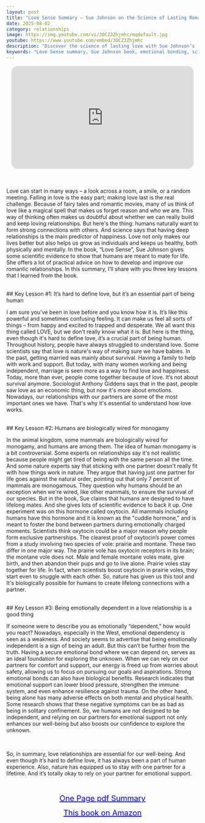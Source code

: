 ```yaml
---
layout: post
title: "Love Sense Summary – Sue Johnson on the Science of Lasting Romantic Bonds"
date: 2025-08-02
category: relationships
image: https://img.youtube.com/vi/3OCZ3Zhjmhc/mqdefault.jpg
youtube: https://www.youtube.com/embed/3OCZ3Zhjmhc
description: "Discover the science of lasting love with Sue Johnson’s 'Love Sense.' Learn why emotional bonds matter, how we're wired for monogamy, and why emotional dependence can actually make relationships thrive."
keywords: "Love Sense summary, Sue Johnson book, emotional bonding, science of love, attachment theory, lasting relationships, monogamy, emotional support"
---
```


<div style="display: flex; justify-content: center; margin-bottom: 20px;">
  <div style="aspect-ratio: 16 / 9; width: 95%; max-width: 700px; position: relative;">
    <iframe 
      src="https://www.youtube.com/embed/3OCZ3Zhjmhc"
      title="Love Sense Summary – Sue Johnson on the Science of Lasting Romantic Bonds"
      allowfullscreen
      frameborder="0"
      style="position: absolute; inset: 0; width: 100%; height: 100%; border-radius: 16px;">
    </iframe>
  </div>
</div>

<div style="height: 15px;"></div>
<!-- ..................................................................... -->

Love can start in many ways – a look across a room, a smile, or a random meeting. Falling in love is the easy part; making love last is the real challenge. Because of fairy tales and romantic movies, many of us think of love like a magical spell that makes us forget reason and who we are. This way of thinking often makes us doubtful about whether we can really build and keep loving relationships. But here's the thing: humans naturally want to form strong connections with others. And science says that having deep relationships is the main predictor of happiness. Love not only makes our lives better but also helps us grow as individuals and keeps us healthy, both physically and mentally. In the book, “Love Sense”, Sue Johnson gives some scientific evidence to show that humans are meant to mate for life. She offers a lot of practical advice on how to develop and improve our romantic relationships. In this summary, I’ll share with you three key lessons that I learned from the book.

 

<br>
## Key Lesson #1: It’s hard to define love, but it’s an essential part of being human


I am sure you’ve been in love before and you know how it is. It’s like this powerful and sometimes confusing feeling. It can make us feel all sorts of things – from happy and excited to trapped and desperate. We all want this thing called LOVE, but we don’t really know what it is. But here is the thing, even though it's hard to define love, it’s a crucial part of being human. Throughout history, people have always struggled to understand love. Some scientists say that love is nature's way of making sure we have babies. In the past, getting married was mainly about survival. Having a family to help with work and support. But today, with many women working and being independent, marriage is seen more as a way to find love and happiness. Today, more than ever, people come together because of love. It’s not about survival anymore. Sociologist Anthony Giddens says that in the past, people saw love as an economic thing, but now it's more about emotions. Nowadays, our relationships with our partners are some of the most important ones we have. That's why it's essential to understand how love works.

 


<br>
## Key Lesson #2: Humans are biologically wired for monogamy


In the animal kingdom, some mammals are biologically wired for monogamy, and humans are among them. The idea of human monogamy is a bit controversial. Some experts on relationships say it's not realistic because people might get tired of being with the same person all the time. And some nature experts say that sticking with one partner doesn't really fit with how things work in nature. They argue that having just one partner for life goes against the natural order, pointing out that only 7 percent of mammals are monogamous. They question why humans should be an exception when we're wired, like other mammals, to ensure the survival of our species. But in the book, Sue claims that humans are designed to have lifelong mates. And she gives lots of scientific evidence to back it up. One experiment was on this hormone called oxytocin. All mammals including humans have this hormone and it is known as the "cuddle hormone," and is meant to foster the bond between partners during emotionally charged moments. Scientists think oxytocin could be a major reason why people form exclusive partnerships. The clearest proof of oxytocin’s power comes from a study involving two species of vole: prairie and montane. These two differ in one major way. The prairie vole has oxytocin receptors in its brain; the montane vole does not. Male and female montane voles mate, give birth, and then abandon their pups and go to live alone. Prairie voles stay together for life. In fact, when scientists boost oxytocin in prairie voles, they start even to snuggle with each other. So, nature has given us this tool and It's biologically possible for humans to create lifelong connections with a partner.

 


<br>
## Key Lesson #3: Being emotionally dependent in a love relationship is a good thing


If someone were to describe you as emotionally “dependent,” how would you react? Nowadays, especially in the West, emotional dependency is seen as a weakness. And society seems to advertise that being emotionally independent is a sign of being an adult. But this can’t be further from the truth. Having a secure emotional bond where we can depend on, serves as an ideal foundation for exploring the unknown. When we can rely on our partners for comfort and support, our energy is freed up from worries about safety, allowing us to focus on pursuing our goals and aspirations. Strong emotional bonds can also have biological benefits. Research indicates that emotional support can lower blood pressure, strengthen the immune system, and even enhance resilience against trauma. On the other hand, being alone has many adverse effects on both mental and physical health. Some research shows that these negative symptoms can be as bad as being in solitary confinement. So, we humans are not designed to be independent, and relying on our partners for emotional support not only enhances our well-being but also boosts our confidence to explore the unknown.

 

<br>

So, in summary, love relationships are essential for our well-being. And even though it’s hard to define love, it has always been a part of human experience. Also, nature has equipped us to stay with one partner for a lifetime. And it’s totally okay to rely on your partner for emotional support.


<br>
<p style="text-align: center;">
  <a href="https://summary.readandgrowwise.com/lovesense" target="_blank" style="color: blue; text-decoration: underline; font-size: 20px;">
    One Page pdf Summary
  </a>
</p>
<p style="text-align: center;">
  <a href="https://amzn.to/3TSDaNe" target="_blank" style="color: blue; text-decoration: underline; font-size: 20px;">
    This book on Amazon
  </a>
</p>
